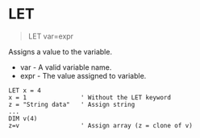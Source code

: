 # LET

> LET var=expr

Assigns a value to the variable.

- var - A valid variable name.
- expr - The value assigned to variable.

```
LET x = 4
x = 1               ' Without the LET keyword
z = "String data"   ' Assign string
...
DIM v(4)
z=v                 ' Assign array (z = clone of v)
```


